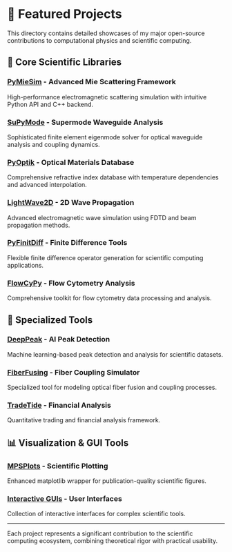# 🎯 Featured Projects

This directory contains detailed showcases of my major open-source contributions to computational physics and scientific computing.

## 🌟 Core Scientific Libraries

### [PyMieSim](./pymiesim.md) - Advanced Mie Scattering Framework
High-performance electromagnetic scattering simulation with intuitive Python API and C++ backend.

### [SuPyMode](./supymode.md) - Supermode Waveguide Analysis
Sophisticated finite element eigenmode solver for optical waveguide analysis and coupling dynamics.

### [PyOptik](./pyoptik.md) - Optical Materials Database
Comprehensive refractive index database with temperature dependencies and advanced interpolation.

### [LightWave2D](./lightwave2d.md) - 2D Wave Propagation
Advanced electromagnetic wave simulation using FDTD and beam propagation methods.

### [PyFinitDiff](./pyfinitdiff.md) - Finite Difference Tools
Flexible finite difference operator generation for scientific computing applications.

### [FlowCyPy](./flowcypy.md) - Flow Cytometry Analysis
Comprehensive toolkit for flow cytometry data processing and analysis.

## 🔧 Specialized Tools

### [DeepPeak](./deeppeak.md) - AI Peak Detection
Machine learning-based peak detection and analysis for scientific datasets.

### [FiberFusing](./fiberfusing.md) - Fiber Coupling Simulator
Specialized tool for modeling optical fiber fusion and coupling processes.

### [TradeTide](./tradetide.md) - Financial Analysis
Quantitative trading and financial analysis framework.

## 📊 Visualization & GUI Tools

### [MPSPlots](./mpsplots.md) - Scientific Plotting
Enhanced matplotlib wrapper for publication-quality scientific figures.

### [Interactive GUIs](./guis.md) - User Interfaces
Collection of interactive interfaces for complex scientific tools.

---

Each project represents a significant contribution to the scientific computing ecosystem, combining theoretical rigor with practical usability.